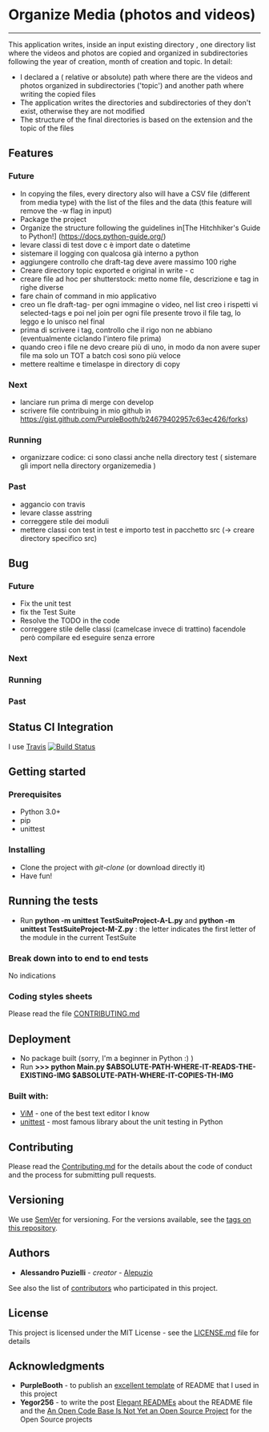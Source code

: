 # Organize Media (photos and videos)
--------
This application writes, inside an input existing directory , one directory list where the videos and photos are copied and organized in subdirectories following the year of creation, month of creation and topic.
In detail:
* I declared a ( relative or absolute) path where there are the videos and photos organized in subdirectories ('topic') and another path where writing the copied files
* The application writes the directories and subdirectories of they don't exist, otherwise they are not modified
* The structure of the final directories is based on the extension and the topic of the files


## Features

### Future
* In copying the files, every directory also will have a CSV file (different from media type) with the list of the files and the data (this feature will remove the -w flag in input)
* Package the project
* Organize the structure following the guidelines in[The Hitchhiker's Guide to Python!] (https://docs.python-guide.org/)
* levare classi di test dove c è import date o datetime
* sistemare il logging con qualcosa già interno a python
* aggiungere controllo che draft-tag deve avere massimo 100 righe
* Creare directory topic exported e original in write - c
* creare file ad hoc per shutterstock: metto nome file, descrizione e tag in righe diverse
* fare chain of command in mio applicativo
* creo un fle draft-tag- per ogni immagine o video, nel list creo i rispetti vi selected-tags e poi nel join per ogni file presente trovo il file tag, lo leggo e lo unisco nel final
* prima di scrivere i tag, controllo che il rigo non ne abbiano (eventualmente ciclando l'intero file prima)
* quando creo i file ne devo creare più di uno, in modo da non avere super file ma solo un TOT a batch così sono più veloce
* mettere realtime e timelaspe in directory di copy

### Next

* lanciare run prima di merge con develop
* scrivere file contribuing in mio github in  https://gist.github.com/PurpleBooth/b24679402957c63ec426/forks)

### Running

* organizzare codice: ci sono classi anche nella directory test ( sistemare gli import nella directory organizemedia )

### Past

* aggancio con travis
* levare classe asstring
* correggere stile dei moduli 
* mettere classi con test in test e importo test in pacchetto src (-> creare directory specifico src)



## Bug

### Future
* Fix the unit test
* fix the Test Suite
* Resolve the TODO in the code
* correggere stile delle classi (camelcase invece di trattino) facendole però compilare ed eseguire senza errore


### Next

### Running

### Past




## Status CI Integration
 
 I use [Travis](https://travis-ci.org/)
 [![Build Status](https://travis-ci.org/alepuzio/organize-media.svg?branch=master)](https://travis-ci.org/alepuzio/organize-media)

## Getting started

### Prerequisites

- Python 3.0+
- pip
- unittest 

### Installing

- Clone the project with _git-clone_ (or download directly it)
- Have fun!


## Running the tests

 - Run __python -m unittest TestSuiteProject-A-L.py__ and __python -m unittest TestSuiteProject-M-Z.py__ : the letter indicates the first letter of the module in the current TestSuite

### Break down into to end to end tests

No indications

	
### Coding styles sheets

Please read the file [CONTRIBUTING.md](http://github.com/alepuzio/organize-media/CONTRIBUTING.md)

## Deployment
 
 - No package built (sorry, I'm a beginner in Python :) )
 - Run    __>>> python Main.py $ABSOLUTE-PATH-WHERE-IT-READS-THE-EXISTING-IMG $ABSOLUTE-PATH-WHERE-IT-COPIES-TH-IMG__
 
### Built with:

* [ViM](http://www.vim.org) - one of the best text editor I know
* [unittest](https://docs.python.org/3/library/unittest.html) - most famous library about the unit testing in Python

## Contributing

Please read the [Contributing.md](http://github.com/alepuzio/organize-media/CONTRIBUTING.md) for the details about the code of conduct and the process for submitting pull requests.

## Versioning

We use [SemVer](http://semver.org/) for versioning. For the versions available, see the [tags on this repository](https://github.com/alepuzio/organize-media/tags). 

## Authors

* **Alessandro Puzielli** - *creator* - [Alepuzio](https://github.com/alepuzio)

See also the list of [contributors](https://github.com/alepuzio/organize-media/contributors) who participated in this project.

## License

This project is licensed under the MIT License - see the [LICENSE.md](LICENSE.md) file for details

## Acknowledgments

* **PurpleBooth** - to publish an [excellent template](https://gist.github.com/PurpleBooth/109311bb0361f32d87a2) of README that I used in this project 
* **Yegor256** - to write the post [Elegant READMEs](https://www.yegor256.com/2019/04/23/elegant-readme.html) about the README file and the [An Open Code Base Is Not Yet an Open Source Project](https://www.yegor256.com/2018/05/08/open-source-attributes.html) for the Open Source projects
